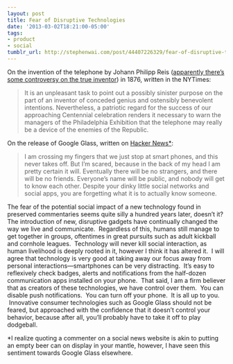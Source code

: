 ```yaml
---
layout: post
title: Fear of Disruptive Technologies
date: '2013-03-02T18:21:00-05:00'
tags:
- product
- social
tumblr_url: http://stephenwai.com/post/44407226329/fear-of-disruptive-technologies
---
```

On the invention of the telephone by Johann Philipp Reis ([apparently there’s some controversy on the true inventor](http://en.wikipedia.org/wiki/Invention_of_the_telephone)) in 1876, written in the NYTimes:

>It is an unpleasant task to point out a possibly sinister purpose on the part of an inventor of conceded genius and ostensibly benevolent intentions. Nevertheless, a patriotic regard for the success of our approaching Centennial celebration renders it necessary to warn the managers of the Philadelphia Exhibition that the telephone may really be a device of the enemies of the Republic.

On the release of Google Glass, written on [Hacker News*](http://news.ycombinator.com/item?id=5249841):

>I am crossing my fingers that we just stop at smart phones, and this never takes off. But I’m scared, because in the back of my head I am pretty certain it will. Eventually there will be no strangers, and there will be no friends. Everyone’s name will be public, and nobody will get to know each other. Despite your dinky little social networks and social apps, you are forgetting what it is to actually know someone.

The fear of the potential social impact of a new technology found in preserved commentaries seems quite silly a hundred years later, doesn’t it?  The introduction of new, disruptive gadgets have continually changed the way we live and communicate.  Regardless of this, humans still manage to get together in groups, oftentimes in great pursuits such as adult kickball and cornhole leagues.  Technology will never kill social interaction, as human livelihood is deeply rooted in it, however I think it has altered it.  I will agree that technology is very good at taking away our focus away from personal interactions—smartphones can be very distracting.  It’s easy to reflexively check badges, alerts and notifications from the half-dozen communication apps installed on your phone.  That said, I am a firm believer that as creators of these technologies, we have control over them.  You can disable push notifications.  You can turn off your phone.  It is all up to you.  Innovative consumer technologies such as Google Glass should not be feared, but approached with the confidence that it doesn’t control your behavior, because after all, you’ll probably have to take it off to play dodgeball.

*I realize quoting a commenter on a social news website is akin to putting an empty beer can on display in your mantle, however, I have seen this sentiment towards Google Glass elsewhere.
